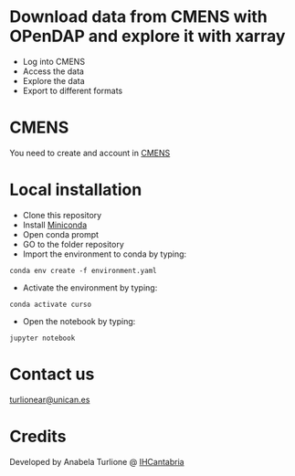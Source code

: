 # Download data from CMENS with OPenDAP and explore it with xarray
- Log into CMENS
- Access the data
- Explore the data
- Export to different formats

# CMENS
You need to create and account in [CMENS](https://marine.copernicus.eu/es) 

# Local installation

- Clone this repository
- Install [Miniconda](https://docs.conda.io/en/main/miniconda.html)
- Open conda prompt
- GO to the folder repository
- Import the environment to conda by typing:
```
conda env create -f environment.yaml
```
- Activate the environment by typing:
```
conda activate curso
```
- Open the notebook by typing: 
```
jupyter notebook
```
# Contact us
turlionear@unican.es

# Credits
Developed by Anabela Turlione @ [IHCantabria](https://github.com/IHCantabria)
